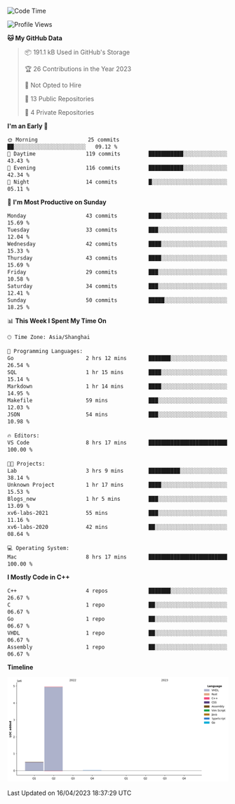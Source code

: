 <!--START_SECTION:waka-->
![Code Time](http://img.shields.io/badge/Code%20Time-17%20hrs%2016%20mins-blue)

![Profile Views](http://img.shields.io/badge/Profile%20Views-49-blue)

**🐱 My GitHub Data** 

> 📦 191.1 kB Used in GitHub's Storage 
 > 
> 🏆 26 Contributions in the Year 2023
 > 
> 🚫 Not Opted to Hire
 > 
> 📜 13 Public Repositories 
 > 
> 🔑 4 Private Repositories 
 > 
**I'm an Early 🐤** 

```text
🌞 Morning                25 commits          ██░░░░░░░░░░░░░░░░░░░░░░░   09.12 % 
🌆 Daytime                119 commits         ███████████░░░░░░░░░░░░░░   43.43 % 
🌃 Evening                116 commits         ███████████░░░░░░░░░░░░░░   42.34 % 
🌙 Night                  14 commits          █░░░░░░░░░░░░░░░░░░░░░░░░   05.11 % 
```
📅 **I'm Most Productive on Sunday** 

```text
Monday                   43 commits          ████░░░░░░░░░░░░░░░░░░░░░   15.69 % 
Tuesday                  33 commits          ███░░░░░░░░░░░░░░░░░░░░░░   12.04 % 
Wednesday                42 commits          ████░░░░░░░░░░░░░░░░░░░░░   15.33 % 
Thursday                 43 commits          ████░░░░░░░░░░░░░░░░░░░░░   15.69 % 
Friday                   29 commits          ███░░░░░░░░░░░░░░░░░░░░░░   10.58 % 
Saturday                 34 commits          ███░░░░░░░░░░░░░░░░░░░░░░   12.41 % 
Sunday                   50 commits          █████░░░░░░░░░░░░░░░░░░░░   18.25 % 
```


📊 **This Week I Spent My Time On** 

```text
🕑︎ Time Zone: Asia/Shanghai

💬 Programming Languages: 
Go                       2 hrs 12 mins       ███████░░░░░░░░░░░░░░░░░░   26.54 % 
SQL                      1 hr 15 mins        ████░░░░░░░░░░░░░░░░░░░░░   15.14 % 
Markdown                 1 hr 14 mins        ████░░░░░░░░░░░░░░░░░░░░░   14.95 % 
Makefile                 59 mins             ███░░░░░░░░░░░░░░░░░░░░░░   12.03 % 
JSON                     54 mins             ███░░░░░░░░░░░░░░░░░░░░░░   10.98 % 

🔥 Editors: 
VS Code                  8 hrs 17 mins       █████████████████████████   100.00 % 

🐱‍💻 Projects: 
Lab                      3 hrs 9 mins        ██████████░░░░░░░░░░░░░░░   38.14 % 
Unknown Project          1 hr 17 mins        ████░░░░░░░░░░░░░░░░░░░░░   15.53 % 
Blogs_new                1 hr 5 mins         ███░░░░░░░░░░░░░░░░░░░░░░   13.09 % 
xv6-labs-2021            55 mins             ███░░░░░░░░░░░░░░░░░░░░░░   11.16 % 
xv6-labs-2020            42 mins             ██░░░░░░░░░░░░░░░░░░░░░░░   08.64 % 

💻 Operating System: 
Mac                      8 hrs 17 mins       █████████████████████████   100.00 % 
```

**I Mostly Code in C++** 

```text
C++                      4 repos             ███████░░░░░░░░░░░░░░░░░░   26.67 % 
C                        1 repo              ██░░░░░░░░░░░░░░░░░░░░░░░   06.67 % 
Go                       1 repo              ██░░░░░░░░░░░░░░░░░░░░░░░   06.67 % 
VHDL                     1 repo              ██░░░░░░░░░░░░░░░░░░░░░░░   06.67 % 
Assembly                 1 repo              ██░░░░░░░░░░░░░░░░░░░░░░░   06.67 % 
```



**Timeline**

![Lines of Code chart](https://raw.githubusercontent.com/xkz0777/xkz0777/master/assets/bar_graph.png)


 Last Updated on 16/04/2023 18:37:29 UTC
<!--END_SECTION:waka-->
